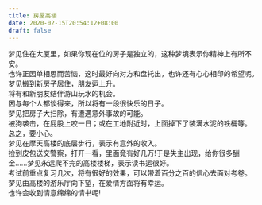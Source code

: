 ```yaml
---
title: 房屋高楼
date: 2020-02-15T20:54:12+08:00
draft: false
---
```


梦见住在大厦里，如果你现在位的房子是独立的，这种梦境表示你精神上有所不安。<br>
也许正因单相思而苦恼，这时最好向对方和盘托出，也许还有心心相印的希望呢。<br>
梦见搬到新房子居住，朋友运上升。<br>
将有和新朋友结伴游山玩水的机会。<br>
因与每个人都谈得来，所以将有一段很快乐的日子。<br>
梦见把房子大扫除，有遭遇意外事故的可能。<br>
被狗袭击，在屁股上咬一日；或在工地附近时，上面掉下了装满水泥的铁桶等。<br>
总之，要小心。<br>
梦见在摩天高楼的底层步行，表示有意外的收入。<br>
捡到皮包送交警察，打开一看，里面竟有好几万!于是失主出现，给你很多酬金……梦见永远爬不完的高楼楼梯，表示读书运很好。<br>
考试前重点复习几次，将有很好的效果，可以带着百分之百的信心去面对考卷。<br>
梦见由高楼的游乐厅向下望，在爱情方面将有幸运。<br>
也许会收到情意绵绵的情书呢!